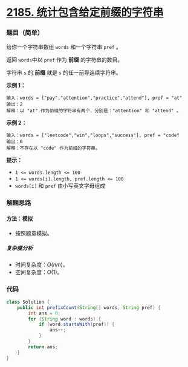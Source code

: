 # [2185. 统计包含给定前缀的字符串](https://leetcode.cn/problems/counting-words-with-a-given-prefix/)

### 题目（简单）

给你一个字符串数组 `words` 和一个字符串 `pref` 。

返回 `words`中以 `pref` 作为 **前缀** 的字符串的数目。

字符串 `s` 的 **前缀** 就是 `s` 的任一前导连续字符串。

**示例 1：**

    输入：words = ["pay","attention","practice","attend"], pref = "at"
    输出：2
    解释：以 "at" 作为前缀的字符串有两个，分别是："attention" 和 "attend" 。

**示例 2：**

    输入：words = ["leetcode","win","loops","success"], pref = "code"
    输出：0
    解释：不存在以 "code" 作为前缀的字符串。

**提示：**

* `1 <= words.length <= 100`
* `1 <= words[i].length, pref.length <= 100`
* `words[i]` 和 `pref` 由小写英文字母组成


### 解题思路

#### 方法：模拟

- 按照题意模拟。

##### 复杂度分析

- 时间复杂度：$O(nm)$。
- 空间复杂度：$O(1)$。

### 代码

```java
class Solution {
    public int prefixCount(String[] words, String pref) {
        int ans = 0;
        for (String word : words) {
            if (word.startsWith(pref)) {
                ans++;
            }
        }
        return ans;
    }
}
```
